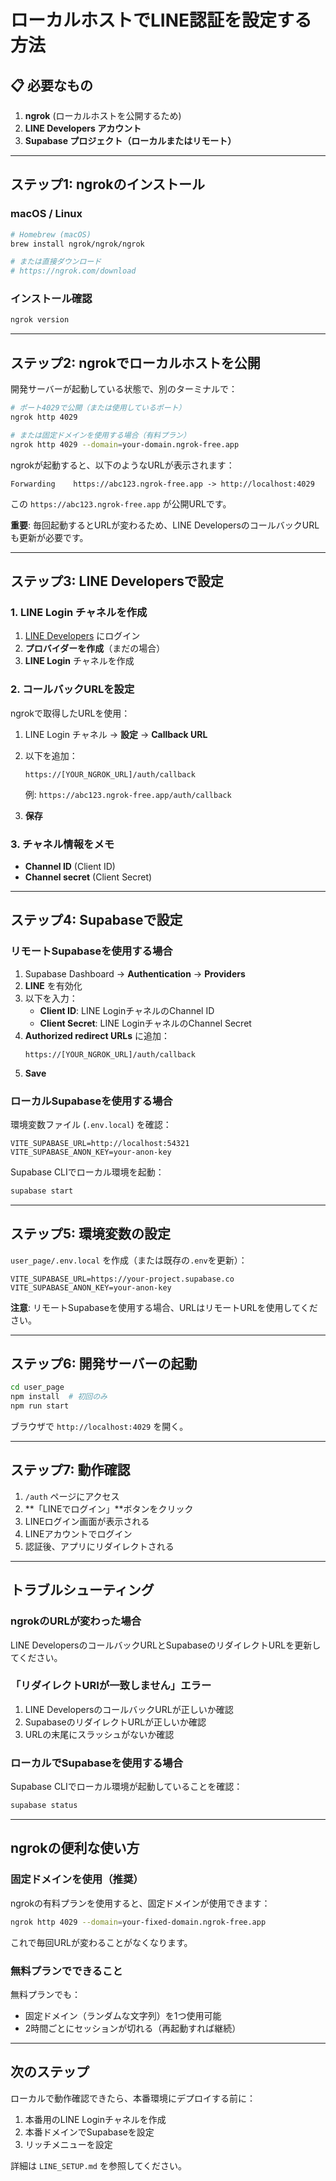 # ローカルホストでLINE認証を設定する方法

## 📋 必要なもの

1. **ngrok** (ローカルホストを公開するため)
2. **LINE Developers アカウント**
3. **Supabase プロジェクト（ローカルまたはリモート）**

---

## ステップ1: ngrokのインストール

### macOS / Linux
```bash
# Homebrew (macOS)
brew install ngrok/ngrok/ngrok

# または直接ダウンロード
# https://ngrok.com/download
```

### インストール確認
```bash
ngrok version
```

---

## ステップ2: ngrokでローカルホストを公開

開発サーバーが起動している状態で、別のターミナルで：

```bash
# ポート4029で公開（または使用しているポート）
ngrok http 4029

# または固定ドメインを使用する場合（有料プラン）
ngrok http 4029 --domain=your-domain.ngrok-free.app
```

ngrokが起動すると、以下のようなURLが表示されます：
```
Forwarding    https://abc123.ngrok-free.app -> http://localhost:4029
```

この `https://abc123.ngrok-free.app` が公開URLです。

**重要**: 毎回起動するとURLが変わるため、LINE DevelopersのコールバックURLも更新が必要です。

---

## ステップ3: LINE Developersで設定

### 1. LINE Login チャネルを作成

1. [LINE Developers](https://developers.line.biz/ja/) にログイン
2. **プロバイダーを作成**（まだの場合）
3. **LINE Login** チャネルを作成

### 2. コールバックURLを設定

ngrokで取得したURLを使用：

1. LINE Login チャネル → **設定** → **Callback URL**
2. 以下を追加：
   ```
   https://[YOUR_NGROK_URL]/auth/callback
   ```
   例: `https://abc123.ngrok-free.app/auth/callback`

3. **保存**

### 3. チャネル情報をメモ

- **Channel ID** (Client ID)
- **Channel secret** (Client Secret)

---

## ステップ4: Supabaseで設定

### リモートSupabaseを使用する場合

1. Supabase Dashboard → **Authentication** → **Providers**
2. **LINE** を有効化
3. 以下を入力：
   - **Client ID**: LINE LoginチャネルのChannel ID
   - **Client Secret**: LINE LoginチャネルのChannel Secret
4. **Authorized redirect URLs** に追加：
   ```
   https://[YOUR_NGROK_URL]/auth/callback
   ```
5. **Save**

### ローカルSupabaseを使用する場合

環境変数ファイル (`.env.local`) を確認：
```env
VITE_SUPABASE_URL=http://localhost:54321
VITE_SUPABASE_ANON_KEY=your-anon-key
```

Supabase CLIでローカル環境を起動：
```bash
supabase start
```

---

## ステップ5: 環境変数の設定

`user_page/.env.local` を作成（または既存の`.env`を更新）：

```env
VITE_SUPABASE_URL=https://your-project.supabase.co
VITE_SUPABASE_ANON_KEY=your-anon-key
```

**注意**: リモートSupabaseを使用する場合、URLはリモートURLを使用してください。

---

## ステップ6: 開発サーバーの起動

```bash
cd user_page
npm install  # 初回のみ
npm run start
```

ブラウザで `http://localhost:4029` を開く。

---

## ステップ7: 動作確認

1. `/auth` ページにアクセス
2. **「LINEでログイン」**ボタンをクリック
3. LINEログイン画面が表示される
4. LINEアカウントでログイン
5. 認証後、アプリにリダイレクトされる

---

## トラブルシューティング

### ngrokのURLが変わった場合

LINE DevelopersのコールバックURLとSupabaseのリダイレクトURLを更新してください。

### 「リダイレクトURIが一致しません」エラー

1. LINE DevelopersのコールバックURLが正しいか確認
2. SupabaseのリダイレクトURLが正しいか確認
3. URLの末尾にスラッシュがないか確認

### ローカルでSupabaseを使用する場合

Supabase CLIでローカル環境が起動していることを確認：
```bash
supabase status
```

---

## ngrokの便利な使い方

### 固定ドメインを使用（推奨）

ngrokの有料プランを使用すると、固定ドメインが使用できます：
```bash
ngrok http 4029 --domain=your-fixed-domain.ngrok-free.app
```

これで毎回URLが変わることがなくなります。

### 無料プランでできること

無料プランでも：
- 固定ドメイン（ランダムな文字列）を1つ使用可能
- 2時間ごとにセッションが切れる（再起動すれば継続）

---

## 次のステップ

ローカルで動作確認できたら、本番環境にデプロイする前に：
1. 本番用のLINE Loginチャネルを作成
2. 本番ドメインでSupabaseを設定
3. リッチメニューを設定

詳細は `LINE_SETUP.md` を参照してください。
